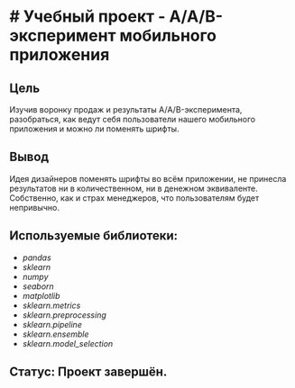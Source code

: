# # Учебный проект - A/A/B-эксперимент мобильного приложения

## Цель

Изучив воронку продаж и результаты А/A/B-эксперимента, разобраться, как ведут себя пользователи нашего мобильного приложения и можно ли поменять шрифты.

## Вывод

Идея дизайнеров поменять шрифты во всём приложении, не принесла результатов ни в количественном, ни в денежном эквиваленте. Собственно, как и страх менеджеров, что пользователям будет непривычно.

## Используемые библиотеки:
- *pandas*
- *sklearn*
- *numpy*
- *seaborn*
- *matplotlib*
- *sklearn.metrics*
- *sklearn.preprocessing*
- *sklearn.pipeline*
- *sklearn.ensemble*
- *sklearn.model_selection*

## Статус: Проект завершён.
